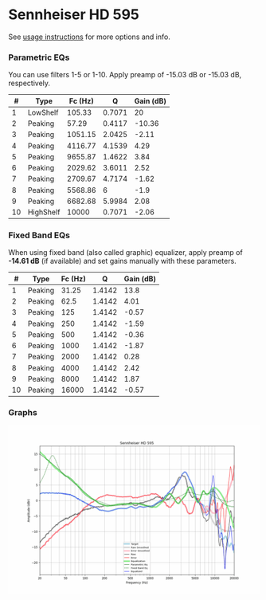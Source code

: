 # Sennheiser HD 595
See [usage instructions](https://github.com/jaakkopasanen/AutoEq#usage) for more options and info.

### Parametric EQs
You can use filters 1-5 or 1-10. Apply preamp of -15.03 dB or -15.03 dB, respectively.

|   # | Type      |   Fc (Hz) |      Q |   Gain (dB) |
|-----|-----------|-----------|--------|-------------|
|   1 | LowShelf  |    105.33 | 0.7071 |       20    |
|   2 | Peaking   |     57.29 | 0.4117 |      -10.36 |
|   3 | Peaking   |   1051.15 | 2.0425 |       -2.11 |
|   4 | Peaking   |   4116.77 | 4.1539 |        4.29 |
|   5 | Peaking   |   9655.87 | 1.4622 |        3.84 |
|   6 | Peaking   |   2029.62 | 3.6011 |        2.52 |
|   7 | Peaking   |   2709.67 | 4.7174 |       -1.62 |
|   8 | Peaking   |   5568.86 | 6      |       -1.9  |
|   9 | Peaking   |   6682.68 | 5.9984 |        2.08 |
|  10 | HighShelf |  10000    | 0.7071 |       -2.06 |

### Fixed Band EQs
When using fixed band (also called graphic) equalizer, apply preamp of **-14.61 dB** (if available) and set gains manually with these parameters.

|   # | Type    |   Fc (Hz) |      Q |   Gain (dB) |
|-----|---------|-----------|--------|-------------|
|   1 | Peaking |     31.25 | 1.4142 |       13.8  |
|   2 | Peaking |     62.5  | 1.4142 |        4.01 |
|   3 | Peaking |    125    | 1.4142 |       -0.57 |
|   4 | Peaking |    250    | 1.4142 |       -1.59 |
|   5 | Peaking |    500    | 1.4142 |       -0.36 |
|   6 | Peaking |   1000    | 1.4142 |       -1.87 |
|   7 | Peaking |   2000    | 1.4142 |        0.28 |
|   8 | Peaking |   4000    | 1.4142 |        2.42 |
|   9 | Peaking |   8000    | 1.4142 |        1.87 |
|  10 | Peaking |  16000    | 1.4142 |       -0.57 |

### Graphs
![](./Sennheiser%20HD%20595.png)
